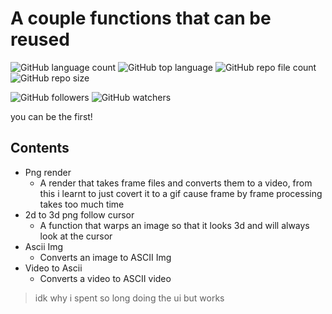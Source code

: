 # A couple functions that can be reused
![GitHub language count](https://img.shields.io/github/languages/count/TheArctesian/dumbJS?style=for-the-badge)
![GitHub top language](https://img.shields.io/github/languages/top/thearctesian/dumbJS?style=for-the-badge)
![GitHub repo file count](https://img.shields.io/github/directory-file-count/thearctesian/dumbJS?style=for-the-badge)
![GitHub repo size](https://img.shields.io/github/repo-size/thearctesian/dumbJS?style=for-the-badge)



![GitHub followers](https://img.shields.io/github/followers/thearctesian?style=social)
![GitHub watchers](https://img.shields.io/github/watchers/thearctesian/dumbjs?style=social)

you can be the first!
## Contents

- Png render 
  - A render that takes frame files and converts them to a video, from this i learnt to just covert it to a gif cause frame by frame processing takes too much time 
- 2d to 3d png follow cursor
  - A function that warps an image so that it looks 3d and will always look at the cursor
- Ascii Img 
  - Converts an image to ASCII Img
- Video to Ascii 
  - Converts a video to ASCII video

>idk why i spent so long doing the ui but works